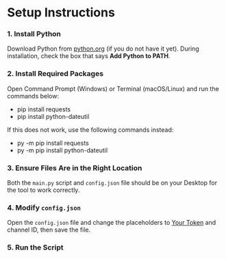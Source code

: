 # Setup Instructions

### 1. Install Python
Download Python from [python.org](https://www.python.org/downloads/) (if you do not have it yet). During installation, check the box that says **Add Python to PATH**.

### 2. Install Required Packages
Open Command Prompt (Windows) or Terminal (macOS/Linux) and run the commands below:
- pip install requests
- pip install python-dateutil

If this does not work, use the following commands instead:
- py -m pip install requests
- py -m pip install python-dateutil

### 3. Ensure Files Are in the Right Location
Both the `main.py` script and `config.json` file should be on your Desktop for the tool to work correctly.

### 4. Modify `config.json`
Open the `config.json` file and change the placeholders to [Your Token](https://www.androidauthority.com/get-discord-token-3149920/) and channel ID, then save the file.

### 5. Run the Script
